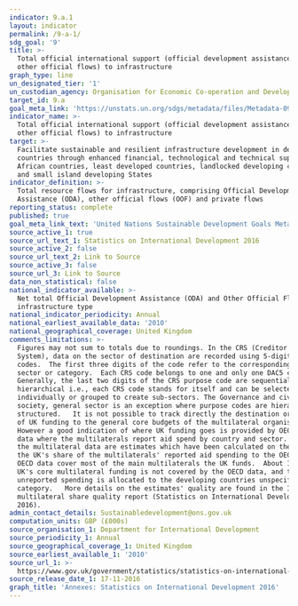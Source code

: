 ```yaml
---
indicator: 9.a.1
layout: indicator
permalink: /9-a-1/
sdg_goal: '9'
title: >-
  Total official international support (official development assistance plus
  other official flows) to infrastructure
graph_type: line
un_designated_tier: '1'
un_custodian_agency: Organisation for Economic Co-operation and Development (OECD)
target_id: 9.a
goal_meta_link: 'https://unstats.un.org/sdgs/metadata/files/Metadata-09-0A-01.pdf '
indicator_name: >-
  Total official international support (official development assistance plus
  other official flows) to infrastructure
target: >-
  Facilitate sustainable and resilient infrastructure development in developing
  countries through enhanced financial, technological and technical support to
  African countries, least developed countries, landlocked developing countries
  and small island developing States
indicator_definition: >-
  Total resource flows for infrastructure, comprising Official Development
  Assistance (ODA), other official flows (OOF) and private flows
reporting_status: complete
published: true
goal_meta_link_text: 'United Nations Sustainable Development Goals Metadata: 9.a.1'
source_active_1: true
source_url_text_1: Statistics on International Development 2016
source_active_2: false
source_url_text_2: Link to Source
source_active_3: false
source_url_3: Link to Source
data_non_statistical: false
national_indicator_available: >-
  Net total Official Development Assistance (ODA) and Other Official Flows, by
  infrastructure type
national_indicator_periodicity: Annual
national_earliest_available_data: '2010'
national_geographical_coverage: United Kingdom
comments_limitations: >-
  Figures may not sum to totals due to roundings. In the CRS (Creditor Reporting
  System), data on the sector of destination are recorded using 5-digit purpose
  codes.  The first three digits of the code refer to the corresponding DAC5
  sector or category.  Each CRS code belongs to one and only one DAC5 category. 
  Generally, the last two digits of the CRS purpose code are sequential and not
  hierarchical i.e., each CRS code stands for itself and can be selected
  individually or grouped to create sub-sectors. The Governance and civil
  society, general sector is an exception where purpose codes are hierarchically
  structured.   It is not possible to track directly the destination or purpose
  of UK funding to the general core budgets of the multilateral organisations.
  However a good indication of where UK funding goes is provided by OECD DAC
  data where the multilaterals report aid spend by country and sector. Therefore
  the multilateral data are estimates which have been calculated on the basis of
  the UK's share of the multilaterals' reported aid spending to the OECD.  The
  OECD data cover most of the main multilaterals the UK funds.  About 15% of the
  UK's core multilateral funding is not covered by the OECD data, and this
  unreported spending is allocated to the developing countries unspecified
  category.   More details on the estimates' quality are found in the Imputed
  multilateral share quality report (Statistics on International Development
  2016).
admin_contact_details: Sustainabledevelopment@ons.gov.uk
computation_units: GBP (£000s)
source_organisation_1: Department for International Development
source_periodicity_1: Annual
source_geographical_coverage_1: United Kingdom
source_earliest_available_1: '2010'
source_url_1: >-
  https://www.gov.uk/government/statistics/statistics-on-international-development-2016 
source_release_date_1: 17-11-2016
graph_title: 'Annexes: Statistics on International Development 2016'
---
```

